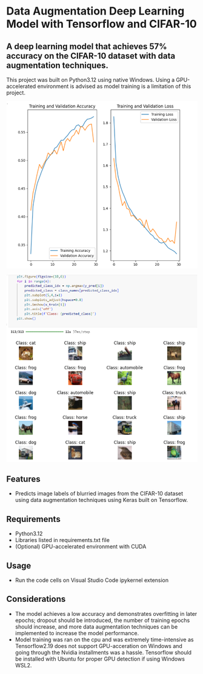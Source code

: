 # Data Augmentation Deep Learning Model with Tensorflow and CIFAR-10

## A deep learning model that achieves 57% accuracy on the CIFAR-10 dataset with data augmentation techniques.

This project was built on Python3.12 using native Windows. Using a GPU-accelerated environment is advised as model training is a limitation of this project.

![CIFAR10](cifar-10-part1.png)

![CIFAR10](cifar-10-part2.png)

## Features
- Predicts image labels of blurried images from the CIFAR-10 dataset using data augmentation techniques using Keras built on Tensorflow.

## Requirements
- Python3.12
- Libraries listed in requirements.txt file
- (Optional) GPU-accelerated environment with CUDA

## Usage
- Run the code cells on Visual Studio Code ipykernel extension

## Considerations
- The model achieves a low accuracy and demonstrates overfitting in later epochs; dropout should be introduced, the number of training epochs should increase, and more data augmentation techniques can be implemented to increase the model performance.
- Model training was ran on the cpu and was extremely time-intensive as Tensorflow2.19 does not support GPU-acceration on Windows and going through the Nvidia installments was a hassle. Tensorflow should be installed with Ubuntu for proper GPU detection if using Windows WSL2.
